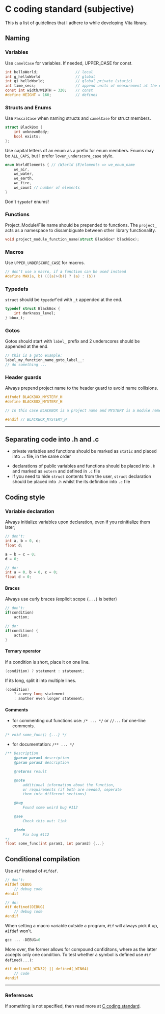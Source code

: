 # C coding standard (subjective)
This is a list of guidelines that I adhere to while developing Vita library.

## Naming
### Variables
Use `camelCase` for variables. If needed, UPPER_CASE for const.

```C
int helloWorld;                 // local
int g_helloWorld                // global
int gi_helloWorld;              // global private (static)
int time_secs;                  // append units of measurement at the end
const int width/WIDTH = 320;    // const
#define HEIGHT = 160;           // defines
```

### Structs and Enums
Use `PascalCase` when naming structs and `camelCase` for struct members.

```C
struct BlackBox {
    int unknownBody;
    bool exists;
};
```

Use capital letters of an enum as a prefix for enum members. Enums may be `ALL_CAPS`, but I prefer `lower_underscore_case` style. 

```C
enum WorldElements { // (W)orld (E)elements => we_enum_name
    we_air,
    we_water,
    we_earth,
    we_fire,
    we_count // number of elements
}
```

Don't `typedef` enums! 

### Functions
Project_Module/File name should be prepended to functions. The `project_` acts as a namespace to dissambiguate between other library functionality. 

```C
void project_module_function_name(struct BlackBox* blackBox);
```

### Macros
Use `UPPER_UNDERSCORE_CASE` for macros.

```C
// don't use a macro, if a function can be used instead
#define MAX(a, b) (((a)>(b)) ? (a) : (b))
```

### Typedefs
`struct` should be `typedef`'ed with `_t` appended at the end.

```C
typedef struct BlackBox {
    int darkness_level;
} bbox_t;
```

### Gotos
Gotos should start with `label_` prefix and 2 underscores should be appended at the end.
```C
// this is a goto example:
label_my_function_name_goto_label__:
// do something ...
```

### Header guards
Always prepend project name to the header guard to avoid name collisions.

```C
#ifndef BLACKBOX_MYSTERY_H
#define BLACKBOX_MYSTERY_H

// In this case BLACKBOX is a project name and MYSTERY is a module name

#endif // BLACKBOX_MYSTERY_H
```

---

## Separating code into .h and .c
* private variables and functions should be marked as `static` and placed into `.c` file, in the same order
- declarations of public variables and functions should be placed into `.h` and marked as `extern` and defined in `.c` file
- if you need to hide `struct` contents from the user, `struct` declaration should be placed into `.h` whilst the its definition into `.c` file

## Coding style

### Variable declaration
Always initialize variables upon declaration, even if you reinitialize them later;

```C
// don't:
int a, b = 0, c;
float d;

a = b = c = 0;
d = 0;

// do:
int a = 0, b = 0, c = 0;
float d = 0;
```

#### Braces
Always use curly braces (explicit scope `{...}` is better)

```C
// don't:
if(condition)
    action;

// do:
if(condition) {
    action;
}
```

#### Ternary operator
If a condition is short, place it on one line.

```C
(condition) ? statement : statement;
```

If its long, split it into multiple lines.

```C
(condition)
    ? a very long statement
    : another even longer statement;
```

#### Comments
* for commenting out functions use: `/* ... */` or `//...` for one-line comments.

```C
/* void some_func() {...} */
```

* for documentation: `/** ... */`

```C
/** Description
    @param param1 description
    @param param2 description

    @returns result

    @note
        additional information about the function,
        or requirements (if both are needed, seperate
        them into different sections)

    @bug
        Found some weird bug #112

    @see
        Check this out: link

    @todo
        Fix bug #112
*/
float some_func(int param1, int param2) {...}
```

## Conditional compilation
Use `#if` instead of `#ifdef`.

```C
// don't:
#ifdef DEBUG
    // debug code
#endif

// do:
#if defined(DEBUG)
    // debug code
#endif
```

When setting a macro variable outside a program, `#if` will always pick it up, `#ifdef` won't. 

```C
gcc ... -DEBUG=0
```

More over, the former allows for compound confiditons, where as the latter accepts only one condition. To test whether a symbol is defined use `#if defined(...)`:

```C
#if defined(_WIN32) || defined(_WIN64)
    // code
#endif
```

---

### References
If something is not specified, then read more at [C coding standard](https://users.ece.cmu.edu/~eno/coding/CCodingStandard.html#brace).
